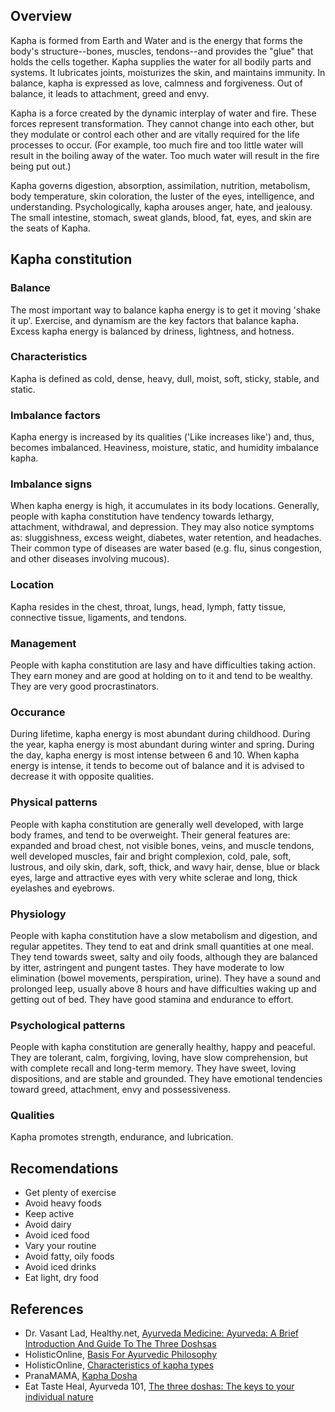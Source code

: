 ## Overview
Kapha is formed from Earth and Water and is the energy that forms the body's structure--bones, muscles, tendons--and provides the "glue" that holds the cells together. Kapha supplies the water for all bodily parts and systems. It lubricates joints, moisturizes the skin, and maintains immunity. In balance, kapha is expressed as love, calmness and forgiveness. Out of balance, it leads to attachment, greed and envy.

Kapha is a force created by the dynamic interplay of water and fire. These forces represent transformation. They cannot change into each other, but they modulate or control each other and are vitally required for the life processes to occur. (For example, too much fire and too little water will result in the boiling away of the water. Too much water will result in the fire being put out.)

Kapha governs digestion, absorption, assimilation, nutrition, metabolism, body temperature, skin coloration, the luster of the eyes, intelligence, and understanding. Psychologically, kapha arouses anger, hate, and jealousy. The small intestine, stomach, sweat glands, blood, fat, eyes, and skin are the seats of Kapha.

## Kapha constitution
### Balance
The most important way to balance kapha energy is to get it moving 'shake it up'. Exercise, and dynamism are the key factors that balance kapha. Excess kapha energy is balanced by driness, lightness, and hotness.

### Characteristics
Kapha is defined as cold, dense, heavy, dull, moist, soft, sticky, stable, and static.

### Imbalance factors
Kapha energy is increased by its qualities ('Like increases like') and, thus, becomes imbalanced. Heaviness, moisture, static, and humidity imbalance kapha.

### Imbalance signs
When kapha energy is high, it accumulates in its body locations. Generally, people with kapha constitution have tendency towards lethargy, attachment, withdrawal, and depression. They may also notice symptoms as: sluggishness, excess weight, diabetes, water retention, and headaches. Their common type of diseases are water based (e.g. flu, sinus congestion, and other diseases involving mucous).

### Location
Kapha resides in the chest, throat, lungs, head, lymph, fatty tissue, connective tissue, ligaments, and tendons.

### Management
People with kapha constitution are lasy and have difficulties taking action. They earn money and are good at holding on to it and tend to be wealthy. They are very good procrastinators.

### Occurance
During lifetime, kapha energy is most abundant during childhood. During the year, kapha energy is most abundant during winter and spring. During the day, kapha energy is most intense between 6 and 10. When kapha energy is intense, it tends to become out of balance and it is advised to decrease it with opposite qualities.

### Physical patterns
People with kapha constitution are generally well developed, with large body frames, and tend to be overweight. Their general features are: expanded and broad chest, not visible bones, veins, and muscle tendons, well developed muscles, fair and bright complexion, cold, pale, soft, lustrous, and oily skin, dark, soft, thick, and wavy hair, dense, blue or black eyes, large and attractive eyes with very white sclerae and long, thick eyelashes and eyebrows.

### Physiology
People with kapha constitution have a slow metabolism and digestion, and regular appetites. They tend to eat and drink small quantities at one meal. They tend towards sweet, salty and oily foods, although they are balanced by itter, astringent and pungent tastes. They have moderate to low elimination (bowel movements, perspiration, urine). They have a sound and prolonged leep, usually above 8 hours and have difficulties waking up and getting out of bed. They have good stamina and endurance to effort.

### Psychological patterns
People with kapha constitution are generally healthy, happy and peaceful. They are tolerant, calm, forgiving, loving, have slow comprehension, but with complete recall and long-term memory. They have sweet, loving dispositions, and are stable and grounded. They have emotional tendencies toward greed, attachment, envy and possessiveness.

### Qualities
Kapha promotes strength, endurance, and lubrication.

## Recomendations
- Get plenty of exercise
- Avoid heavy foods
- Keep active
- Avoid dairy
- Avoid iced food
- Vary your routine
- Avoid fatty, oily foods
- Avoid iced drinks
- Eat light, dry food

## References
- Dr. Vasant Lad, Healthy.net, [Ayurveda Medicine: Ayurveda: A Brief Introduction And Guide To The Three Doshsas](http://www.healthy.net/Health/Article/Ayurveda_A_Brief_Introduction_and_Guide_to_the_Three_Doshsas/355/5)
- HolisticOnline, [Basis For Ayurvedic Philosophy](http://holisticonline.com/ayurveda/ayv-basis-tri-dosha.htm#kapha)
- HolisticOnline, [Characteristics of kapha types](http://holisticonline.com/ayurveda/ayv-kapha-characterisitics.htm)
- PranaMAMA, [Kapha Dosha](http://pranamama.biz/modalities/ayurveda/kapha/)
- Eat Taste Heal, Ayurveda 101, [The three doshas: The keys to your individual nature](http://eattasteheal.com/Ayurveda101/ETH_BodyTypes.htm)
